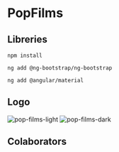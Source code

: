 # PopFilms

## Libreries
```
npm install
```

```
ng add @ng-bootstrap/ng-bootstrap
```

```
ng add @angular/material
```
## Logo
![pop-films-light](https://github.com/user-attachments/assets/9470b2ae-aaff-4d9c-b578-672fb50e9559) ![pop-films-dark](https://github.com/user-attachments/assets/0261f52c-a915-487f-9412-3a30418daf68)

## Colaborators



